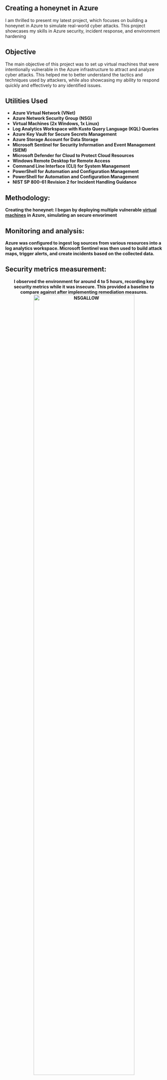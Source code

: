 <h2>Creating a honeynet in Azure</h2>
I am thrilled to present my latest project, which focuses on building a honeynet in Azure to simulate real-world cyber attacks. This project showcases my skills in Azure security, incident response, and environment hardening
<br />

<h2>Objective</h2>
The main objective of this project was to set up virtual machines that were intentionally vulnerable in the Azure infrastructure to attract and analyze cyber attacks. This helped me to better understand the tactics and techniques used by attackers, while also showcasing my ability to respond quickly and effectively to any identified issues.
<br />




<h2>Utilities Used</h2>

- <b>Azure Virtual Network (VNet)</b> 
- <b>Azure Network Security Group (NSG)</b>
- <b>Virtual Machines (2x Windows, 1x Linux)</b>
- <b>Log Analytics Workspace with Kusto Query Language (KQL) Queries</b>
- <b>Azure Key Vault for Secure Secrets Management</b>
- <b>Azure Storage Account for Data Storage</b>
- <b>Microsoft Sentinel for Security Information and Event Management (SIEM)</b>
- <b>Microsoft Defender for Cloud to Protect Cloud Resources</b>
- <b>Windows Remote Desktop for Remote Access</b>
- <b>Command Line Interface (CLI) for System Management</b>
- <b>PowerShell for Automation and Configuration Management</b>
- <b>PowerShell for Automation and Configuration Management</b>
- <b>NIST SP 800-61 Revision 2 for Incident Handling Guidance


<h2>Methodology:</h2>

<b>Creating the honeynet: I began by deploying multiple vulnerable [virtual machines](https://github.com/TannerHollaway/VirtualMachineCreation) in Azure, simulating an secure envoriment</b>


<h2>Monitoring and analysis:</h2>

Azure was configured to ingest log sources from various resources into a log analytics workspace. Microsoft Sentinel was then used to build attack maps, trigger alerts, and create incidents based on the collected data.



<h2>Security metrics measurement:</h2>
<p align="center">
I observed the environment for around 4 to 5 hours, recording key security metrics while it was insecure. This provided a baseline to compare against after implementing remediation measures.
<br/> 
<img src="https://github.com/user-attachments/assets/f8be990a-09dc-4ec7-b660-0390c4d6127d" height="80%" width="80%" alt="NSGALLOW"/>
<br />
<br />
<p align="center">
<img src="https://github.com/user-attachments/assets/dced1de9-3642-41ae-961e-f8074966c82f" height="80%" width="80%" alt="RDPfail"/>


<h2>Incident response and remediation:</h2>

After addressing the incidents and identifying vulnerabilities, I began the process of hardening the environment by applying security best practices and Azure-specific recommendations. You can see the strengthening of the environment [here](https://github.com/TannerHollaway/Becoming-NIST-80053-compliant) And my incident response Labs [here](https://github.com/TannerHollaway/Incident-Response)


<h2>Post-remediation analysis:</h2>

I re-observed the environment for another 5to 6 hours to measure security metrics again, comparing the results with the initial baseline.


<p align="center">
ExampleTextForScreenshot <br/> 
<img src="ExampleScreenshot" height="80%" width="80%" alt="ScreenshotName"/>
<br />
<br />


<p align="center">
ExampleTextForScreenshot <br/> 
<img src="ExampleScreenshot" height="80%" width="80%" alt="ScreenshotName"/>
<br />
<br />


<p align="center">
ExampleTextForScreenshot <br/> 
<img src="ExampleScreenshot" height="80%" width="80%" alt="ScreenshotName"/>
<br />
<br />


<p align="center">
ExampleTextForScreenshot <br/> 
<img src="ExampleScreenshot" height="80%" width="80%" alt="ScreenshotName"/>
<br />
<br />

